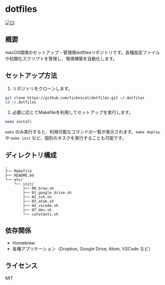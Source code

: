 # dotfiles

[![CI](https://github.com/ticknical/dotfiles/actions/workflows/main.yml/badge.svg)](https://github.com/ticknical/dotfiles/actions/workflows/main.yml)

## 概要
macOS環境のセットアップ・管理用dotfilesリポジトリです。各種設定ファイルや初期化スクリプトを管理し、環境構築を自動化します。

## セットアップ方法
1. リポジトリをクローンします。
```sh
git clone https://github.com/ticknical/dotfiles.git ~/.dotfiles
cd ~/.dotfiles
```

2. 必要に応じてMakefileを利用してセットアップを実行します。
```sh
make install
```

`make` のみ実行すると、利用可能なコマンドの一覧が表示されます。`make deploy` や `make init` など、個別のタスクを実行することも可能です。

## ディレクトリ構成
```
.
├── Makefile
├── README.md
└── etc/
    └── init/
        ├── 00_brew.sh
        ├── 01_google_drive.sh
        ├── 02_ssh.sh
        ├── 03_atom.sh
        ├── 04_vscode.sh
        ├── 07_dev.sh
        └── constants.sh
```

## 依存関係
- Homebrew
- 各種アプリケーション（Dropbox, Google Drive, Atom, VSCode など）

## ライセンス
MIT
